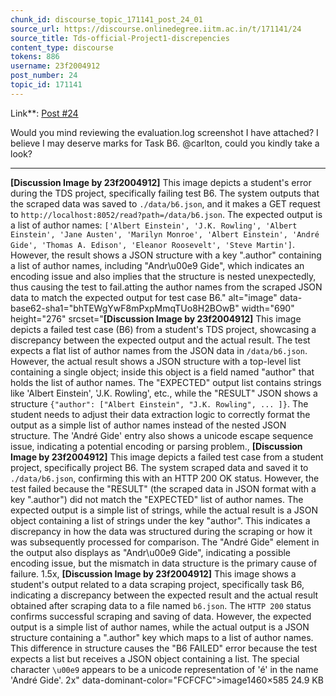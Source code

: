 ```yaml
---
chunk_id: discourse_topic_171141_post_24_01
source_url: https://discourse.onlinedegree.iitm.ac.in/t/171141/24
source_title: Tds-official-Project1-discrepencies
content_type: discourse
tokens: 886
username: 23f2004912
post_number: 24
topic_id: 171141
---
```


 Link**: [Post #24](https://discourse.onlinedegree.iitm.ac.in/t/171141/24)

Would you mind reviewing the evaluation.log screenshot I have attached? I believe I may deserve marks for Task B6. @carlton, could you kindly take a look?

---

**[Discussion Image by 23f2004912]** This image depicts a student's error during the TDS project, specifically failing test B6. The system outputs that the scraped data was saved to `./data/b6.json`, and it makes a GET request to `http://localhost:8052/read?path=/data/b6.json`. The expected output is a list of author names: `['Albert Einstein', 'J.K. Rowling', 'Albert Einstein', 'Jane Austen', 'Marilyn Monroe', 'Albert Einstein', 'André Gide', 'Thomas A. Edison', 'Eleanor Roosevelt', 'Steve Martin']`. However, the result shows a JSON structure with a key ".author" containing a list of author names, including "Andr\u00e9 Gide", which indicates an encoding issue and also implies that the structure is nested unexpectedly, thus causing the test to fail.atting the author names from the scraped JSON data to match the expected output for test case B6." alt="image" data-base62-sha1="bhTEWgYwF8mPxpMmqTUo8H2BOwB" width="690" height="276" srcset="**[Discussion Image by 23f2004912]** This image depicts a failed test case (B6) from a student's TDS project, showcasing a discrepancy between the expected output and the actual result. The test expects a flat list of author names from the JSON data in `/data/b6.json`. However, the actual result shows a JSON structure with a top-level list containing a single object; inside this object is a field named "author" that holds the list of author names. The "EXPECTED" output list contains strings like 'Albert Einstein', 'J.K. Rowling', etc., while the "RESULT" JSON shows a structure `{"author": ["Albert Einstein", "J.K. Rowling", ... ]}`. The student needs to adjust their data extraction logic to correctly format the output as a simple list of author names instead of the nested JSON structure. The 'André Gide' entry also shows a unicode escape sequence issue, indicating a potential encoding or parsing problem., **[Discussion Image by 23f2004912]** This image depicts a failed test case from a student project, specifically project B6. The system scraped data and saved it to `./data/b6.json`, confirming this with an HTTP 200 OK status. However, the test failed because the "RESULT" (the scraped data in JSON format with a key ".author") did not match the "EXPECTED" list of author names. The expected output is a simple list of strings, while the actual result is a JSON object containing a list of strings under the key "author". This indicates a discrepancy in how the data was structured during the scraping or how it was subsequently processed for comparison. The "André Gide" element in the output also displays as "Andr\u00e9 Gide", indicating a possible encoding issue, but the mismatch in data structure is the primary cause of failure. 1.5x, **[Discussion Image by 23f2004912]** This image shows a student's output related to a data scraping project, specifically task B6, indicating a discrepancy between the expected result and the actual result obtained after scraping data to a file named `b6.json`. The `HTTP 200` status confirms successful scraping and saving of data. However, the expected output is a simple list of author names, while the actual output is a JSON structure containing a ".author" key which maps to a list of author names. This difference in structure causes the "B6 FAILED" error because the test expects a list but receives a JSON object containing a list. The special character `\u00e9` appears to be a unicode representation of 'é' in the name 'André Gide'. 2x" data-dominant-color="FCFCFC">image1460×585 24.9 KB
